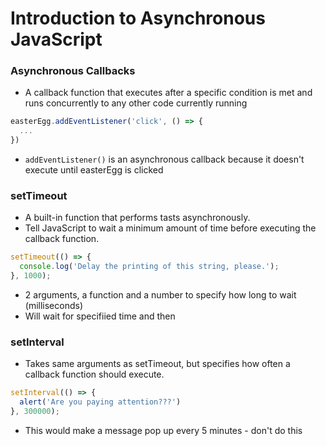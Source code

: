 # Introduction to Asynchronous JavaScript

### Asynchronous Callbacks

- A callback function that executes after a specific condition is met and runs concurrently to any other code currently running

```javascript
easterEgg.addEventListener('click', () => {
  ...
})
```

- `addEventListener()` is an asynchronous callback because it doesn't execute until easterEgg is clicked

### setTimeout

- A built-in function that performs tasts asynchronously.
- Tell JavaScript to wait a minimum amount of time before executing the callback function.

```javascript
setTimeout(() => {
  console.log('Delay the printing of this string, please.');
}, 1000);
```

- 2 arguments, a function and a number to specify how long to wait (milliseconds)
- Will wait for specifiied time and then

### setInterval

- Takes same arguments as setTimeout, but specifies how often a callback function should execute.

```javascript
setInterval(() => {
  alert('Are you paying attention???')
}, 300000);
```

- This would make a message pop up every 5 minutes - don't do this

